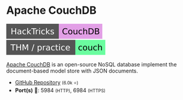 # Apache CouchDB

[![5984_pentesting_couchdb](../../../../cybersecurity/_badges/hacktricks/network_services_pentesting/5984_pentesting_couchdb.svg)](https://book.hacktricks.xyz/network-services-pentesting/5984-pentesting-couchdb)
[![couch](../../../../cybersecurity/_badges/thm-p/couch.svg)](https://tryhackme.com/r/room/couch)

<div class="row row-cols-lg-2"><div>

[Apache CouchDB](https://docs.couchdb.org/en/stable/) is an open-source NoSQL database implement the document-based model store with JSON documents.

* [GitHub Repository](https://github.com/apache/couchdb) <small>(6.0k ⭐)</small>
* **Port(s)** 🐲: 5984 <small>(HTTP)</small>, 6984 <small>(HTTPS)</small>


</div><div>
</div></div>